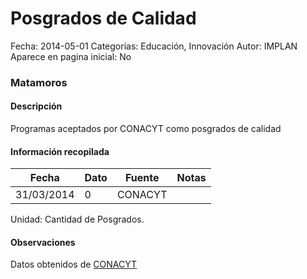 Posgrados de Calidad
=====

Fecha: 2014-05-01
Categorías: Educación, Innovación
Autor: IMPLAN
Aparece en pagina inicial: No

### Matamoros

#### Descripción

Programas aceptados por CONACYT como posgrados de calidad

#### Información recopilada

<table class="table table-hover table-bordered matriz">
  <thead>
    <tr><th>Fecha</th><th>Dato</th><th>Fuente</th><th>Notas</th></tr>
  </thead>
  <tbody>
    <tr><td class="centrado">31/03/2014</td><td class="derecha">0</td><td>CONACYT</td><td></td></tr>
  </tbody>
</table>

Unidad: Cantidad de Posgrados.

#### Observaciones

Datos obtenidos de [CONACYT](http://svrtmp.main.conacyt.mx/ConsultasPNPC/listar_padron.php)
